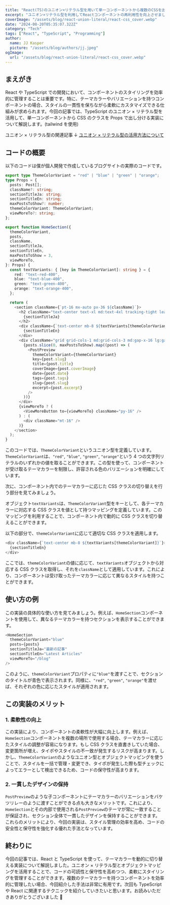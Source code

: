 ```yaml
---
title: "React(TS)のユニオン×リテラル型を用いて単一コンポーネントから複数のCSSを出し分ける"
excerpt: "ユニオン×リテラル型を利用してReactコンポーネントの再利用性を向上させましょう💪🏻"
coverImage: "/assets/blog/react-union-literal/react-css_cover.webp"
date: "2024-08-20T05:35:07.322Z"
category: "Tech"
tags: ["React", "TypeScript", "Programming"]
author:
  name: JJ Kasper
  picture: "/assets/blog/authors/jj.jpeg"
ogImage:
  url: "/assets/blog/react-union-literal/react-css_cover.webp"
---
```


## まえがき

React や TypeScript での開発において、コンポーネントのスタイリングを効率的に管理することは重要です。特に、テーマカラーやバリエーションを持つコンポーネントの場合、スタイルの一貫性を保ちながら柔軟にカスタマイズできる仕組みが求められます。今回の記事では、TypeScript のユニオン × リテラル型を活用して、単一コンポーネントから CSS のクラスを Props で出し分ける実装について解説します。(tailwind を使用)

ユニオン × リテラル型の関連記事 ↓
[ユニオン × リテラル型の活用方法について](/union-literal)

## コードの概要

以下のコードは僕が個人開発で作成しているブログサイトの実際のコードです。

```typescript
export type ThemeColorVariant = "red" | "blue" | "green" | "orange";
type Props = {
  posts: Post[];
  className?: string;
  sectionTitleJa: string;
  sectionTitleEn: string;
  maxPostsToShow?: number;
  themeColorVariant: ThemeColorVariant;
  viewMoreTo?: string;
};

export function HomeSection({
  themeColorVariant,
  posts,
  className,
  sectionTitleJa,
  sectionTitleEn,
  maxPostsToShow = 3,
  viewMoreTo,
}: Props) {
  const textVariants: { [key in ThemeColorVariant]: string } = {
    red: "text-red-400",
    blue: "text-blue-400",
    green: "text-green-400",
    orange: "text-orange-400",
  };

  return (
    <section className={`pt-16 mx-auto px-36 ${className}`}>
      <h2 className="text-center text-xl md:text-4xl tracking-tight leading-tight">
        {sectionTitleJa}
      </h2>
      <div className={`text-center mb-8 ${textVariants[themeColorVariant]}`}>
        {sectionTitleEn}
      </div>
      <div className="grid grid-cols-1 md:grid-cols-3 md:gap-x-16 lg:gap-x-12 gap-y-20 md:gap-y-32">
        {posts.slice(0, maxPostsToShow).map((post) => (
          <PostPreview
            themeColorVariant={themeColorVariant}
            key={post.slug}
            title={post.title}
            coverImage={post.coverImage}
            date={post.date}
            tags={post.tags}
            slug={post.slug}
            excerpt={post.excerpt}
          />
        ))}
      </div>
      {viewMoreTo ? (
        <ViewMoreButton to={viewMoreTo} className="py-16" />
      ) : (
        <div className="mt-16" />
      )}
    </section>
  );
}
```

このコードでは、`ThemeColorVariant`というユニオン型を定義しています。`ThemeColorVariant`は、`"red"`, `"blue"`, `"green"`, `"orange"`という 4 つの文字列リテラルのいずれかの値を取ることができます。この型を使って、コンポーネントが受け取るテーマカラーを制限し、許容される色のバリエーションを明確にしています。

次に、コンポーネント内でのテーマカラーに応じた CSS クラスの切り替えを行う部分を見てみましょう。

オブジェクト`textVariants`は、`ThemeColorVariant`型をキーとして、各テーマカラーに対応する CSS クラスを値として持つマッピングを定義しています。このマッピングを利用することで、コンポーネント内で動的に CSS クラスを切り替えることができます。

以下の部分で、`themeColorVariant`に応じて適切な CSS クラスを適用します。

```typescript
<div className={`text-center mb-8 ${textVariants[themeColorVariant]}`}>
  {sectionTitleEn}
</div>
```

ここでは、`themeColorVariant`の値に応じて、`textVariants`オブジェクトから対応する CSS クラスを取得し、それを`className`として適用しています。これにより、コンポーネントは受け取ったテーマカラーに応じて異なるスタイルを持つことができます。

## 使い方の例

この実装の具体的な使い方を見てみましょう。例えば、`HomeSection`コンポーネントを使用して、異なるテーマカラーを持つセクションを表示することができます。

```typescript
<HomeSection
  themeColorVariant="blue"
  posts={posts}
  sectionTitleJa="最新の記事"
  sectionTitleEn="Latest Articles"
  viewMoreTo="/blog"
/>
```

このように、`themeColorVariant`プロパティに`"blue"`を渡すことで、セクションのタイトルが青色で表示されます。同様に、`"red"`, `"green"`, `"orange"`を渡せば、それぞれの色に応じたスタイルが適用されます。

## この実装のメリット

### 1. 柔軟性の向上

この実装により、コンポーネントの柔軟性が大幅に向上します。例えば、`HomeSection`コンポーネントを複数の場所で使用する場合、テーマカラーに応じたスタイルの調整が容易になります。もし CSS クラスを直書きしていた場合、変更箇所が増え、タイポやスタイルの不一致が発生するリスクが高まります。しかし、`ThemeColorVariant`のようなユニオン型とオブジェクトマッピングを使うことで、スタイルを一括で管理・変更でき、タイポが発生した際も型チェックによってエラーとして検出できるため、コードの保守性が高まります。

### 2. 一貫したデザインの保持

`PostPreview`のような子コンポーネントにテーマカラーのバリエーションをバケツリレーのように渡すことができる点も大きなメリットです。これにより、`HomeSection`とその内部で使用される`PostPreview`のテーマが常に一致することが保証され、セクション全体で一貫したデザインを保持することができます。
これらのメリットにより、今回の実装は、スタイル管理の効率を高め、コードの安全性と保守性を強化する優れた手法となっています。

## 終わりに

今回の記事では、React と TypeScript を使って、テーマカラーを動的に切り替える実装について解説しました。ユニオン × リテラル型とオブジェクトマッピングを活用することで、コードの可読性と保守性を高めつつ、柔軟にスタイリングを管理することができます。複数のテーマカラーを持つコンポーネントを効率的に管理したい場合、今回紹介した手法は非常に有用です。次回も TypeScript や React に関連するテクニックを紹介していきたいと思います。お読みいただきありがとうございました 🥳
